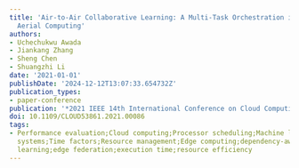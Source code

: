 ```yaml
---
title: 'Air-to-Air Collaborative Learning: A Multi-Task Orchestration in Federated
  Aerial Computing'
authors:
- Uchechukwu Awada
- Jiankang Zhang
- Sheng Chen
- Shuangzhi Li
date: '2021-01-01'
publishDate: '2024-12-12T13:07:33.654732Z'
publication_types:
- paper-conference
publication: '*2021 IEEE 14th International Conference on Cloud Computing (CLOUD)*'
doi: 10.1109/CLOUD53861.2021.00086
tags:
- Performance evaluation;Cloud computing;Processor scheduling;Machine learning;Real-time
  systems;Time factors;Resource management;Edge computing;dependency-aware;federated
  learning;edge federation;execution time;resource efficiency
---
```

